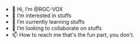 - 👋 Hi, I’m @RGC-VOX
- 👀 I’m interested in stuffs
- 🌱 I’m currently learning stuffs
- 💞️ I’m looking to collaborate on stuffs
- 📫 How to reach me that's the fun part, you don't.

<!---
RGC-VOX/RGC-VOX is a ✨ special ✨ repository because its `README.md` (this file) appears on your GitHub profile.
You can click the Preview link to take a look at your changes.
--->
